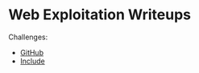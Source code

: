 Web Exploitation Writeups
=========================

Challenges:

  * [GitHub](./github)
  * [Include](./include)